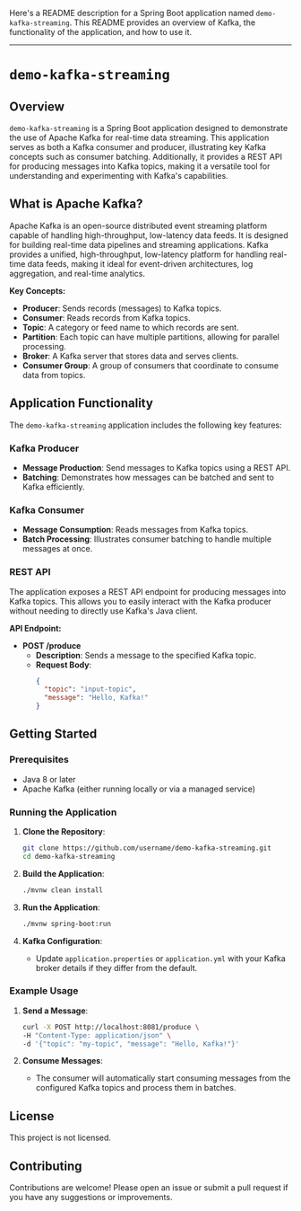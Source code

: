 Here's a README description for a Spring Boot application named `demo-kafka-streaming`. This README provides an overview of Kafka, the functionality of the application, and how to use it.

---

# `demo-kafka-streaming`

## Overview

`demo-kafka-streaming` is a Spring Boot application designed to demonstrate the use of Apache Kafka for real-time data streaming. This application serves as both a Kafka consumer and producer, illustrating key Kafka concepts such as consumer batching. Additionally, it provides a REST API for producing messages into Kafka topics, making it a versatile tool for understanding and experimenting with Kafka's capabilities.

## What is Apache Kafka?

Apache Kafka is an open-source distributed event streaming platform capable of handling high-throughput, low-latency data feeds. It is designed for building real-time data pipelines and streaming applications. Kafka provides a unified, high-throughput, low-latency platform for handling real-time data feeds, making it ideal for event-driven architectures, log aggregation, and real-time analytics.

**Key Concepts:**
- **Producer**: Sends records (messages) to Kafka topics.
- **Consumer**: Reads records from Kafka topics.
- **Topic**: A category or feed name to which records are sent.
- **Partition**: Each topic can have multiple partitions, allowing for parallel processing.
- **Broker**: A Kafka server that stores data and serves clients.
- **Consumer Group**: A group of consumers that coordinate to consume data from topics.

## Application Functionality

The `demo-kafka-streaming` application includes the following key features:

### Kafka Producer

- **Message Production**: Send messages to Kafka topics using a REST API.
- **Batching**: Demonstrates how messages can be batched and sent to Kafka efficiently.

### Kafka Consumer

- **Message Consumption**: Reads messages from Kafka topics.
- **Batch Processing**: Illustrates consumer batching to handle multiple messages at once.

### REST API

The application exposes a REST API endpoint for producing messages into Kafka topics. This allows you to easily interact with the Kafka producer without needing to directly use Kafka's Java client.

**API Endpoint:**

- **POST /produce**
  - **Description**: Sends a message to the specified Kafka topic.
  - **Request Body**:
    ```json
    {
      "topic": "input-topic",
      "message": "Hello, Kafka!"
    }
    ```

## Getting Started

### Prerequisites

- Java 8 or later
- Apache Kafka (either running locally or via a managed service)

### Running the Application

1. **Clone the Repository**:
   ```bash
   git clone https://github.com/username/demo-kafka-streaming.git
   cd demo-kafka-streaming
   ```

2. **Build the Application**:
   ```bash
   ./mvnw clean install
   ```

3. **Run the Application**:
   ```bash
   ./mvnw spring-boot:run
   ```

4. **Kafka Configuration**:
   - Update `application.properties` or `application.yml` with your Kafka broker details if they differ from the default.

### Example Usage

1. **Send a Message**:
   ```bash
   curl -X POST http://localhost:8081/produce \
   -H "Content-Type: application/json" \
   -d '{"topic": "my-topic", "message": "Hello, Kafka!"}'
   ```

2. **Consume Messages**:
   - The consumer will automatically start consuming messages from the configured Kafka topics and process them in batches.

## License

This project is not licensed.

## Contributing

Contributions are welcome! Please open an issue or submit a pull request if you have any suggestions or improvements.
